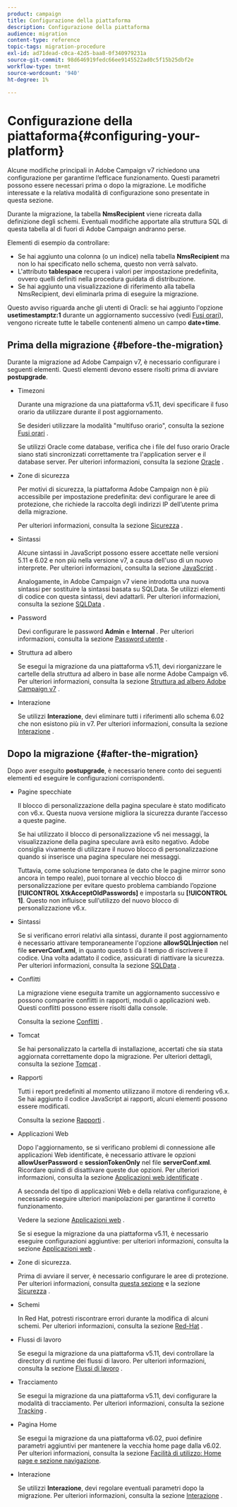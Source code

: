 ```yaml
---
product: campaign
title: Configurazione della piattaforma
description: Configurazione della piattaforma
audience: migration
content-type: reference
topic-tags: migration-procedure
exl-id: ad71dead-c0ca-42d5-baa8-0f340979231a
source-git-commit: 98d646919fedc66ee9145522ad0c5f15b25dbf2e
workflow-type: tm+mt
source-wordcount: '940'
ht-degree: 1%

---
```


# Configurazione della piattaforma{#configuring-your-platform}

Alcune modifiche principali in Adobe Campaign v7 richiedono una configurazione per garantirne l’efficace funzionamento. Questi parametri possono essere necessari prima o dopo la migrazione. Le modifiche interessate e la relativa modalità di configurazione sono presentate in questa sezione.

Durante la migrazione, la tabella **NmsRecipient** viene ricreata dalla definizione degli schemi. Eventuali modifiche apportate alla struttura SQL di questa tabella al di fuori di Adobe Campaign andranno perse.

Elementi di esempio da controllare:

* Se hai aggiunto una colonna (o un indice) nella tabella **NmsRecipient** ma non lo hai specificato nello schema, questo non verrà salvato.
* L&#39;attributo **tablespace** recupera i valori per impostazione predefinita, ovvero quelli definiti nella procedura guidata di distribuzione.
* Se hai aggiunto una visualizzazione di riferimento alla tabella NmsRecipient, devi eliminarla prima di eseguire la migrazione.

Questo avviso riguarda anche gli utenti di Oracli: se hai aggiunto l&#39;opzione **usetimestamptz:1** durante un aggiornamento successivo (vedi [Fusi orari](../../migration/using/general-configurations.md#time-zones)), vengono ricreate tutte le tabelle contenenti almeno un campo **date+time**.

## Prima della migrazione {#before-the-migration}

Durante la migrazione ad Adobe Campaign v7, è necessario configurare i seguenti elementi. Questi elementi devono essere risolti prima di avviare **postupgrade**.

* Timezoni

   Durante una migrazione da una piattaforma v5.11, devi specificare il fuso orario da utilizzare durante il post aggiornamento.

   Se desideri utilizzare la modalità &quot;multifuso orario&quot;, consulta la sezione [Fusi orari](../../migration/using/general-configurations.md#time-zones) .

   Se utilizzi Oracle come database, verifica che i file del fuso orario Oracle siano stati sincronizzati correttamente tra l&#39;application server e il database server. Per ulteriori informazioni, consulta la sezione [Oracle](../../migration/using/general-configurations.md#oracle) .

* Zone di sicurezza

   Per motivi di sicurezza, la piattaforma Adobe Campaign non è più accessibile per impostazione predefinita: devi configurare le aree di protezione, che richiede la raccolta degli indirizzi IP dell’utente prima della migrazione.

   Per ulteriori informazioni, consulta la sezione [Sicurezza](../../migration/using/general-configurations.md#security) .

* Sintassi

   Alcune sintassi in JavaScript possono essere accettate nelle versioni 5.11 e 6.02 e non più nella versione v7, a causa dell&#39;uso di un nuovo interprete. Per ulteriori informazioni, consulta la sezione [JavaScript](../../migration/using/general-configurations.md#javascript) .

   Analogamente, in Adobe Campaign v7 viene introdotta una nuova sintassi per sostituire la sintassi basata su SQLData. Se utilizzi elementi di codice con questa sintassi, devi adattarli. Per ulteriori informazioni, consulta la sezione [SQLData](../../migration/using/general-configurations.md#sqldata) .

* Password

   Devi configurare le password **Admin** e **Internal** . Per ulteriori informazioni, consulta la sezione [Password utente](../../migration/using/before-starting-migration.md#user-passwords) .

* Struttura ad albero

   Se esegui la migrazione da una piattaforma v5.11, devi riorganizzare le cartelle della struttura ad albero in base alle norme Adobe Campaign v6. Per ulteriori informazioni, consulta la sezione [Struttura ad albero Adobe Campaign v7](../../migration/using/specific-configurations-in-v5-11.md#campaign-vseven-tree-structure) .

* Interazione

   Se utilizzi **Interazione**, devi eliminare tutti i riferimenti allo schema 6.02 che non esistono più in v7. Per ulteriori informazioni, consulta la sezione [Interazione](../../migration/using/general-configurations.md#interaction) .

## Dopo la migrazione {#after-the-migration}

Dopo aver eseguito **postupgrade**, è necessario tenere conto dei seguenti elementi ed eseguire le configurazioni corrispondenti.

* Pagine specchiate

   Il blocco di personalizzazione della pagina speculare è stato modificato con v6.x. Questa nuova versione migliora la sicurezza durante l’accesso a queste pagine.

   Se hai utilizzato il blocco di personalizzazione v5 nei messaggi, la visualizzazione della pagina speculare avrà esito negativo. Adobe consiglia vivamente di utilizzare il nuovo blocco di personalizzazione quando si inserisce una pagina speculare nei messaggi.

   Tuttavia, come soluzione temporanea (e dato che le pagine mirror sono ancora in tempo reale), puoi tornare al vecchio blocco di personalizzazione per evitare questo problema cambiando l’opzione **[!UICONTROL XtkAcceptOldPasswords]** e impostarla su **[!UICONTROL 1]**. Questo non influisce sull’utilizzo del nuovo blocco di personalizzazione v6.x.

* Sintassi

   Se si verificano errori relativi alla sintassi, durante il post aggiornamento è necessario attivare temporaneamente l&#39;opzione **allowSQLInjection** nel file **serverConf.xml**, in quanto questo ti dà il tempo di riscrivere il codice. Una volta adattato il codice, assicurati di riattivare la sicurezza. Per ulteriori informazioni, consulta la sezione [SQLData](../../migration/using/general-configurations.md#sqldata) .

* Conflitti

   La migrazione viene eseguita tramite un aggiornamento successivo e possono comparire conflitti in rapporti, moduli o applicazioni web. Questi conflitti possono essere risolti dalla console.

   Consulta la sezione [Conflitti](../../migration/using/general-configurations.md#conflicts) .

* Tomcat

   Se hai personalizzato la cartella di installazione, accertati che sia stata aggiornata correttamente dopo la migrazione. Per ulteriori dettagli, consulta la sezione [Tomcat](../../migration/using/general-configurations.md#tomcat) .

* Rapporti

   Tutti i report predefiniti al momento utilizzano il motore di rendering v6.x. Se hai aggiunto il codice JavaScript ai rapporti, alcuni elementi possono essere modificati.

   Consulta la sezione [Rapporti](../../migration/using/general-configurations.md#reports) .

* Applicazioni Web

   Dopo l&#39;aggiornamento, se si verificano problemi di connessione alle applicazioni Web identificate, è necessario attivare le opzioni **allowUserPassword** e **sessionTokenOnly** nel file **serverConf.xml**. Ricordare quindi di disattivare queste due opzioni. Per ulteriori informazioni, consulta la sezione [Applicazioni web identificate](../../migration/using/general-configurations.md#identified-web-applications) .

   A seconda del tipo di applicazioni Web e della relativa configurazione, è necessario eseguire ulteriori manipolazioni per garantirne il corretto funzionamento.

   Vedere la sezione [Applicazioni web](../../migration/using/general-configurations.md#web-applications) .

   Se si esegue la migrazione da una piattaforma v5.11, è necessario eseguire configurazioni aggiuntive: per ulteriori informazioni, consulta la sezione [Applicazioni web](../../migration/using/specific-configurations-in-v5-11.md#web-applications) .

* Zone di sicurezza.

   Prima di avviare il server, è necessario configurare le aree di protezione. Per ulteriori informazioni, consulta [questa sezione](../../installation/using/security-zones.md) e la sezione [Sicurezza](../../migration/using/general-configurations.md#security) .

* Schemi

   In Red Hat, potresti riscontrare errori durante la modifica di alcuni schemi. Per ulteriori informazioni, consulta la sezione [Red-Hat](../../migration/using/general-configurations.md#red-hat) .

* Flussi di lavoro

   Se esegui la migrazione da una piattaforma v5.11, devi controllare la directory di runtime dei flussi di lavoro. Per ulteriori informazioni, consulta la sezione [Flussi di lavoro](../../migration/using/specific-configurations-in-v5-11.md#workflows) .

* Tracciamento

   Se esegui la migrazione da una piattaforma v5.11, devi configurare la modalità di tracciamento. Per ulteriori informazioni, consulta la sezione [Tracking](../../migration/using/specific-configurations-in-v5-11.md#tracking) .

* Pagina Home

   Se esegui la migrazione da una piattaforma v6.02, puoi definire parametri aggiuntivi per mantenere la vecchia home page dalla v6.02. Per ulteriori informazioni, consulta la sezione [Facilità di utilizzo: Home page e sezione navigazione](../../migration/using/specific-configurations-in-v6-02.md#user-friendliness--home-page-and-navigation).

* Interazione

   Se utilizzi **Interazione**, devi regolare eventuali parametri dopo la migrazione. Per ulteriori informazioni, consulta la sezione [Interazione](../../migration/using/general-configurations.md#interaction) .
